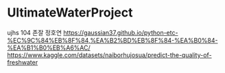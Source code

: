 # UltimateWaterProject
ujhs 104 존잘 정호연
https://gaussian37.github.io/python-etc-%EC%9C%84%EB%8F%84,%EA%B2%BD%EB%8F%84-%EA%B0%84-%EA%B1%B0%EB%A6%AC/
https://www.kaggle.com/datasets/naiborhujosua/predict-the-quality-of-freshwater

